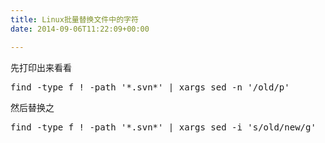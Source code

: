 ```yaml
---
title: Linux批量替换文件中的字符
date: 2014-09-06T11:22:09+00:00

---
```

先打印出来看看

<pre>find -type f ! -path '*.svn*' | xargs sed -n '/old/p'
</pre>

然后替换之

<pre>find -type f ! -path '*.svn*' | xargs sed -i 's/old/new/g'
</pre>
